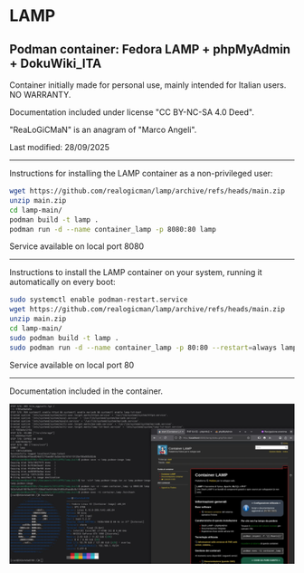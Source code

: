 # LAMP

## Podman container: Fedora LAMP + phpMyAdmin + DokuWiki_ITA

Container initially made for personal use, mainly intended for Italian users. NO WARRANTY.

Documentation included under license "CC BY-NC-SA 4.0 Deed".

"ReaLoGiCMaN" is an anagram of "Marco Angeli".

Last modified: 28/09/2025

----

Instructions for installing the LAMP container as a non-privileged user:

```bash
wget https://github.com/realogicman/lamp/archive/refs/heads/main.zip
unzip main.zip
cd lamp-main/ 
podman build -t lamp .
podman run -d --name container_lamp -p 8080:80 lamp
```

Service available on local port 8080

----

Instructions to install the LAMP container on your system, running it automatically on every boot:

```bash
sudo systemctl enable podman-restart.service
wget https://github.com/realogicman/lamp/archive/refs/heads/main.zip
unzip main.zip
cd lamp-main/ 
sudo podman build -t lamp .
sudo podman run -d --name container_lamp -p 80:80 --restart=always lamp
```

Service available on local port 80

----

Documentation included in the container.

![](lamp.webp)
